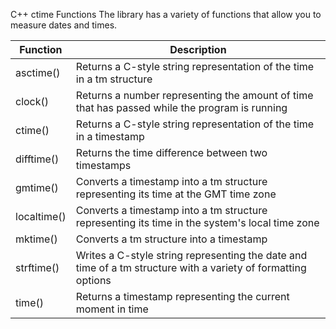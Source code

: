 C++ ctime Functions
The <ctime> library has a variety of functions that allow you to measure dates and times.

| Function    | Description                                                                                                   |
|-------------|---------------------------------------------------------------------------------------------------------------|
| asctime()   | Returns a C-style string representation of the time in a tm structure                                         |
| clock()     | Returns a number representing the amount of time that has passed while the program is running                 |
| ctime()     | Returns a C-style string representation of the time in a timestamp                                            |
| difftime()  | Returns the time difference between two timestamps                                                            |
| gmtime()    | Converts a timestamp into a tm structure representing its time at the GMT time zone                           |
| localtime() | Converts a timestamp into a tm structure representing its time in the system's local time zone                |
| mktime()    | Converts a tm structure into a timestamp                                                                      |
| strftime()  | Writes a C-style string representing the date and time of a tm structure with a variety of formatting options |
| time()      | Returns a timestamp representing the current moment in time                                                   |